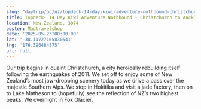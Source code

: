 ```yaml
---
slug: "daytrip/oc/nz/topdeck-14-day-kiwi-adventure-nothbound-christchurch-to-auckland"
title: Topdeck- 14 Day Kiwi Adventure Nothbound - Christchurch to Auckland
location: New Zealand, 3074
poster: Madtravelshop
date: '2025-05-23T00:00:00'
lat: '-38.11727165830541'
lng: '176.396484375'
url: null
---
```


Our trip begins in quaint Christchurch, a city heroically rebuilding itself following the earthquakes of 2011. We set off to enjoy some of New Zealand’s most jaw-dropping scenery today as we drive a pass over the majestic Southern Alps. We stop in Hokitika and visit a jade factory, then on to Lake Matheson to (hopefully) see the reflection of NZ’s two highest peaks. We overnight in Fox Glacier.
